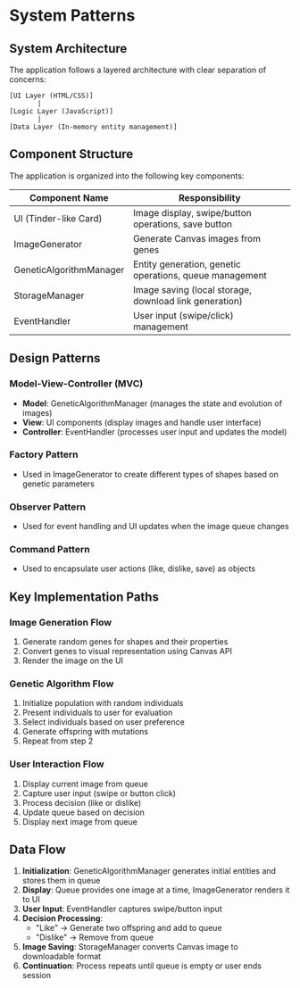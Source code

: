 # System Patterns

## System Architecture
The application follows a layered architecture with clear separation of concerns:

```
[UI Layer (HTML/CSS)]
       |
[Logic Layer (JavaScript)]
       |
[Data Layer (In-memory entity management)]
```

## Component Structure
The application is organized into the following key components:

| Component Name         | Responsibility                                     |
|------------------------|---------------------------------------------------|
| UI (Tinder-like Card)  | Image display, swipe/button operations, save button |
| ImageGenerator         | Generate Canvas images from genes                  |
| GeneticAlgorithmManager| Entity generation, genetic operations, queue management |
| StorageManager         | Image saving (local storage, download link generation) |
| EventHandler           | User input (swipe/click) management                |

## Design Patterns

### Model-View-Controller (MVC)
- **Model**: GeneticAlgorithmManager (manages the state and evolution of images)
- **View**: UI components (display images and handle user interface)
- **Controller**: EventHandler (processes user input and updates the model)

### Factory Pattern
- Used in ImageGenerator to create different types of shapes based on genetic parameters

### Observer Pattern
- Used for event handling and UI updates when the image queue changes

### Command Pattern
- Used to encapsulate user actions (like, dislike, save) as objects

## Key Implementation Paths

### Image Generation Flow
1. Generate random genes for shapes and their properties
2. Convert genes to visual representation using Canvas API
3. Render the image on the UI

### Genetic Algorithm Flow
1. Initialize population with random individuals
2. Present individuals to user for evaluation
3. Select individuals based on user preference
4. Generate offspring with mutations
5. Repeat from step 2

### User Interaction Flow
1. Display current image from queue
2. Capture user input (swipe or button click)
3. Process decision (like or dislike)
4. Update queue based on decision
5. Display next image from queue

## Data Flow
1. **Initialization**: GeneticAlgorithmManager generates initial entities and stores them in queue
2. **Display**: Queue provides one image at a time, ImageGenerator renders it to UI
3. **User Input**: EventHandler captures swipe/button input
4. **Decision Processing**:
   - "Like" → Generate two offspring and add to queue
   - "Dislike" → Remove from queue
5. **Image Saving**: StorageManager converts Canvas image to downloadable format
6. **Continuation**: Process repeats until queue is empty or user ends session
